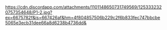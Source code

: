 https://cdn.discordapp.com/attachments/1101148650731749569/1253332320757354648/P1-2.jpg?ex=6675782f&is=667426af&hm=4f804857506b229c2f6b833fec747bbcbe5065e3ecb31dee66a8d6238b4736dd&
